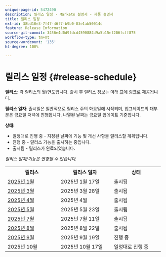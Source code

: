 ```yaml
---
unique-page-id: 5472490
description: 릴리스 일정 - Marketo 설명서 - 제품 설명서
title: 릴리스 일정
exl-id: 38bd10e3-7f47-46f7-b9b0-83e1ab50014c
feature: Release Information
source-git-commit: 3456e4d0d9fdcd4590884d9a5b15ef206fcff875
workflow-type: tm+mt
source-wordcount: '135'
ht-degree: 100%

---
```


# 릴리스 일정 {#release-schedule}

**릴리스**: 각 릴리스의 월/연도입니다. 출시 후 릴리스 정보는 아래 표에 링크로 제공됩니다.

**릴리스 일자**: 출시일은 일반적으로 릴리스 주의 화요일에 시작되며, 업그레이드의 대부분은 금요일 저녁에 진행됩니다. 나열된 날짜는 금요일 업데이트 기준입니다.

**상태**:

* 일정대로 진행 중 - 지정된 날짜에 기능 및 개선 사항을 릴리스할 계획입니다.
* 진행 중 - 릴리스 기능을 출시하는 중입니다.
* 출시됨 - 릴리스가 완료되었습니다.

_릴리스 일자/기능은 변경될 수 있습니다._

<table>
 <tbody>
  <tr>
   <th width="250px">릴리스</th>
   <th width="250px">릴리스 일자</th>
   <th width="250px">상태</th>
  </tr>
  <tr>
   <td><a href="/help/marketo/release-notes/previous-releases/2025/release-notes-jan-25.md">2025년 1월</a></td>
   <td>2025년 1월 17일</td>
   <td>출시됨</td>
  </tr>
   <tr>
   <td><a href="/help/marketo/release-notes/previous-releases/2025/release-notes-mar-25.md">2025년 3월</a></td>
   <td>2025년 3월 28일</td>
   <td>출시됨</td>
  </tr>
  <tr>
   <td><a href="/help/marketo/release-notes/previous-releases/2025/release-notes-apr-25.md">2025년 4월</a></td>
   <td>2025년 4월</td>
   <td>출시됨</td>
  </tr>
  <tr>
   <td><a href="/help/marketo/release-notes/previous-releases/2025/release-notes-may-25.md">2025년 5월</a></td>
   <td>2025년 5월 23일</td>
   <td>출시됨</td>
  </tr>
  <tr>
   <td><a href="/help/marketo/release-notes/previous-releases/2025/release-notes-may-25.md">2025년 7월</a></td>
   <td>2025년 7월 11일</td>
   <td>출시됨</td>
  </tr>
  <tr>
   <td><a href="/help/marketo/release-notes/previous-releases/2025/release-notes-aug-25.md">2025년 8월</a></td>
   <td>2025년 8월 22일</td>
   <td>출시됨</td>
  </tr>
  <tr>
   <td><a href="/help/marketo/release-notes/current.md">2025년 9월</a></td>
   <td>2025년 9월 19일</td>
   <td>진행 중</td>
  </tr>
  <tr>
   <td>2025년 10월</td>
   <td>2025년 10월 17일</td>
   <td>일정대로 진행 중</td>
  </tr>
 </tbody>
</table>
